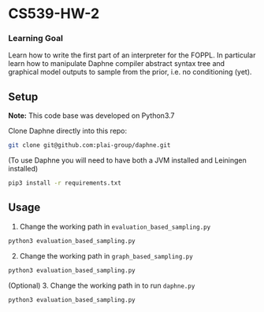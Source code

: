 # CS539-HW-2

### Learning Goal
Learn how to write the first part of an interpreter for the FOPPL. In particular
learn how to manipulate Daphne compiler abstract syntax tree and graphical model
outputs to sample from the prior, i.e. no conditioning (yet).


## Setup
**Note:** This code base was developed on Python3.7

Clone Daphne directly into this repo:
```bash
git clone git@github.com:plai-group/daphne.git
```
(To use Daphne you will need to have both a JVM installed and Leiningen installed)

```bash
pip3 install -r requirements.txt
```

## Usage
1. Change the working path in `evaluation_based_sampling.py`
```bash
python3 evaluation_based_sampling.py
```

2. Change the working path in `graph_based_sampling.py`
```bash
python3 evaluation_based_sampling.py
```

(Optional) 3. Change the working path in to run `daphne.py`
```bash
python3 evaluation_based_sampling.py
```
